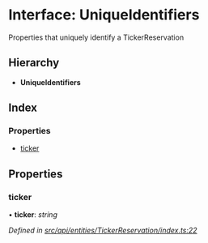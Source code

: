 # Interface: UniqueIdentifiers

Properties that uniquely identify a TickerReservation

## Hierarchy

* **UniqueIdentifiers**

## Index

### Properties

* [ticker](_src_api_entities_tickerreservation_index_.uniqueidentifiers.md#ticker)

## Properties

###  ticker

• **ticker**: *string*

*Defined in [src/api/entities/TickerReservation/index.ts:22](https://github.com/PolymathNetwork/polymesh-sdk/blob/2aa4a44/src/api/entities/TickerReservation/index.ts#L22)*
